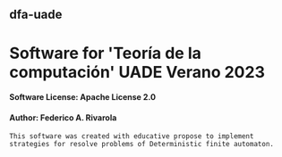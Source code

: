 ## dfa-uade

# Software for 'Teoría de la computación' UADE Verano 2023
#### Software License: Apache License 2.0
#### Author: Federico A. Rivarola
    This software was created with educative propose to implement strategies for resolve problems of Deterministic finite automaton.

##

